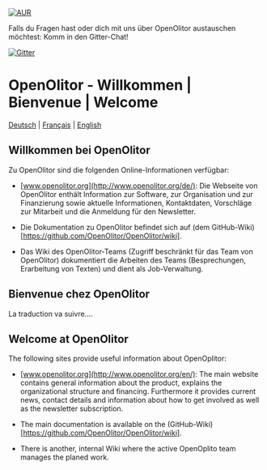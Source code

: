 [![AUR](https://img.shields.io/aur/license/yaourt.svg?maxAge=2592000)](https://raw.githubusercontent.com/OpenOlitor/OpenOlitor/master/LICENSE)

Falls du Fragen hast oder dich mit uns über OpenOlitor austauschen möchtest: Komm in den Gitter-Chat!

[![Gitter](https://badges.gitter.im/gitterHQ/gitter.svg)](https://gitter.im/OpenOlitor/Discussion)

# OpenOlitor - Willkommen | Bienvenue | Welcome

[Deutsch](https://github.com/OpenOlitor/OpenOlitor/wiki#willkommen-bei-openolitor-1) | [Français](https://github.com/OpenOlitor/OpenOlitor/wiki#bienvenue-sur-le-site-github-de-openolitor-1) | [English](https://github.com/OpenOlitor/OpenOlitor/wiki#welcome-1)


## Willkommen bei OpenOlitor

Zu OpenOlitor sind die folgenden Online-Informationen verfügbar:

* [www.openolitor.org](http://www.openolitor.org/de/): Die Webseite von OpenOlitor enthält Information zur Software, zur Organisation und zur Finanzierung sowie aktuelle Informationen, Kontaktdaten, Vorschläge zur Mitarbeit und die Anmeldung für den Newsletter.

* Die Dokumentation zu OpenOlitor befindet sich auf (dem GitHub-Wiki)[https://github.com/OpenOlitor/OpenOlitor/wiki].

* Das Wiki des OpenOlitor-Teams (Zugriff beschränkt für das Team von OpenOlitor) dokumentiert die Arbeiten des Teams (Besprechungen, Erarbeitung von Texten) und dient als Job-Verwaltung.

## Bienvenue chez OpenOlitor

La traduction va suivre....

## Welcome at OpenOlitor

The following sites provide useful information about OpenOplitor:

* [www.openolitor.org](http://www.openolitor.org/en/): The main website contains general information about the product, explains the organizational structure and financing. Furthermore it provides current news, contact details and information about how to get involved as well as the newsletter subscription.

* The main documentation is available on the (GitHub-Wiki)[https://github.com/OpenOlitor/OpenOlitor/wiki].

* There is another, internal Wiki where the active OpenOplito team manages the planed work.




